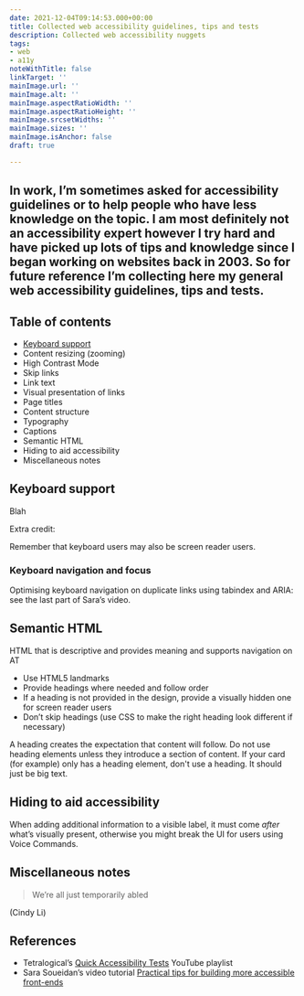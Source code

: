 ```yaml
---
date: 2021-12-04T09:14:53.000+00:00
title: Collected web accessibility guidelines, tips and tests
description: Collected web accessibility nuggets
tags:
- web
- a11y
noteWithTitle: false
linkTarget: ''
mainImage.url: ''
mainImage.alt: ''
mainImage.aspectRatioWidth: ''
mainImage.aspectRatioHeight: ''
mainImage.srcsetWidths: ''
mainImage.sizes: ''
mainImage.isAnchor: false
draft: true

---
```

In work, I’m sometimes asked for accessibility guidelines or to help people who have less knowledge on the topic. I am most definitely not an accessibility expert however I try hard and have picked up lots of tips and knowledge since I began working on websites back in 2003. So for future reference I’m collecting here my general web accessibility guidelines, tips and tests.
---

## Table of contents

* [Keyboard support](#keyboard-support)
* Content resizing (zooming)
* High Contrast Mode
* Skip links
* Link text
* Visual presentation of links
* Page titles
* Content structure
* Typography
* Captions
* Semantic HTML
* Hiding to aid accessibility
* Miscellaneous notes

## Keyboard support

Blah

Extra credit:

Remember that keyboard users may also be screen reader users.

### Keyboard navigation and focus

Optimising keyboard navigation on duplicate links using tabindex and ARIA: see the last part of Sara’s video.

## Semantic HTML

HTML that is descriptive and provides meaning and supports navigation on AT

* Use HTML5 landmarks
* Provide headings where needed and follow order
* If a heading is not provided in the design, provide a visually hidden one for screen reader users
* Don’t skip headings (use CSS to make the right heading look different if necessary)

A heading creates the expectation that content will follow. Do not use heading elements unless they introduce a section of content. If your card (for example) only has a heading element, don't use a heading. It should just be big text. 

## Hiding to aid accessibility

When adding additional information to a visible label, it must come _after_ what’s visually present, otherwise you might break the UI for users using Voice Commands.

## Miscellaneous notes

> We’re all just temporarily abled

(Cindy Li)



## References

* Tetralogical’s [Quick Accessibility Tests](https://www.youtube.com/playlist?list=PLTqm2yVMMUKWTr9XWdW5hJ9tk512Ow0SE) YouTube playlist
* Sara Soueidan’s video tutorial [Practical tips for building more accessible front-ends](https://aneventapart.com/news/post/practical-tips-for-building-more-accessible-front-ends)
